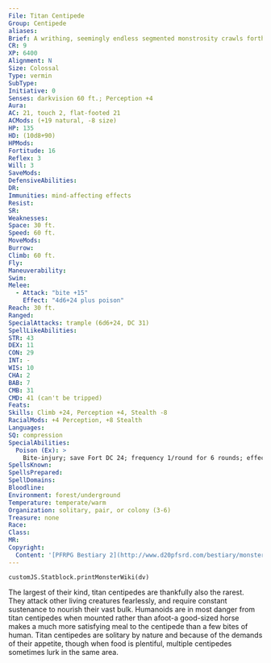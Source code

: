 ```yaml
---
File: Titan Centipede
Group: Centipede
aliases: 
Brief: A writhing, seemingly endless segmented monstrosity crawls forth, its great mandibles clacking as it spies prey.
CR: 9
XP: 6400
Alignment: N
Size: Colossal
Type: vermin
SubType: 
Initiative: 0
Senses: darkvision 60 ft.; Perception +4
Aura: 
AC: 21, touch 2, flat-footed 21
ACMods: (+19 natural, -8 size)
HP: 135
HD: (10d8+90)
HPMods: 
Fortitude: 16
Reflex: 3
Will: 3
SaveMods: 
DefensiveAbilities: 
DR: 
Immunities: mind-affecting effects
Resist: 
SR: 
Weaknesses: 
Space: 30 ft.
Speed: 60 ft.
MoveMods: 
Burrow: 
Climb: 60 ft.
Fly: 
Maneuverability: 
Swim: 
Melee: 
  - Attack: "bite +15"
    Effect: "4d6+24 plus poison"
Reach: 30 ft.
Ranged: 
SpecialAttacks: trample (6d6+24, DC 31)
SpellLikeAbilities: 
STR: 43
DEX: 11
CON: 29
INT: -
WIS: 10
CHA: 2
BAB: 7
CMB: 31
CMD: 41 (can't be tripped)
Feats: 
Skills: Climb +24, Perception +4, Stealth -8
RacialMods: +4 Perception, +8 Stealth
Languages: 
SQ: compression
SpecialAbilities:
  Poison (Ex): >
    Bite-injury; save Fort DC 24; frequency 1/round for 6 rounds; effect 1d6 Dex; cure 2 consecutive saves.
SpellsKnown: 
SpellsPrepared: 
SpellDomains: 
Bloodline: 
Environment: forest/underground
Temperature: temperate/warm
Organization: solitary, pair, or colony (3-6)
Treasure: none
Race: 
Class: 
MR: 
Copyright:
  Content: '[PFRPG Bestiary 2](http://www.d20pfsrd.com/bestiary/monster-listings/vermin/centipede/centipede-titan)'
---
```

```dataviewjs
customJS.Statblock.printMonsterWiki(dv)
```
The largest of their kind, titan centipedes are thankfully also the rarest. They attack other living creatures fearlessly, and require constant sustenance to nourish their vast bulk. Humanoids are in most danger from titan centipedes when mounted rather than afoot-a good-sized horse makes a much more satisfying meal to the centipede than a few bites of human. Titan centipedes are solitary by nature and because of the demands of their appetite, though when food is plentiful, multiple centipedes sometimes lurk in the same area.

